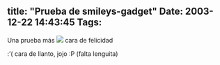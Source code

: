 title: "Prueba de smileys-gadget"
Date: 2003-12-22 14:43:45
Tags: 
---
<p>Una prueba más <img src="http://web.archive.org/web/20040128181544/http://damog.net/images/smileys/jaws-devil.gif"/> cara de felicidad</p>

<p>:&#8217;(  cara de llanto, jojo :P (falta lenguita)</p>

